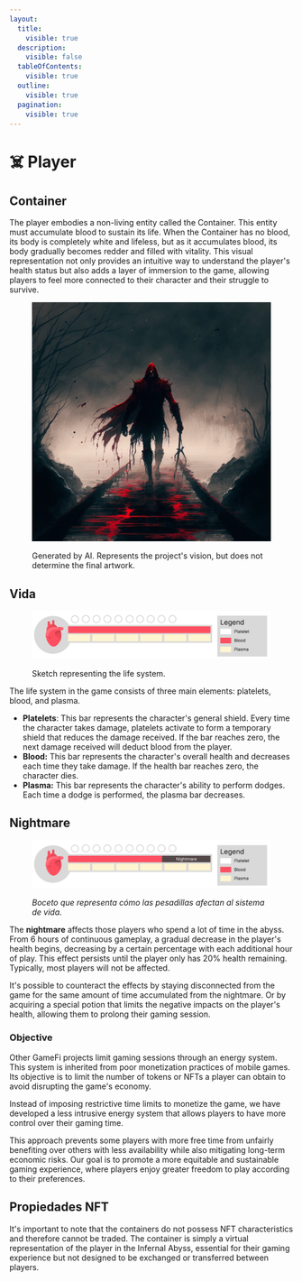 ```yaml
---
layout:
  title:
    visible: true
  description:
    visible: false
  tableOfContents:
    visible: true
  outline:
    visible: true
  pagination:
    visible: true
---
```


# ☠️ Player

## Container

The player embodies a non-living entity called the Container. This entity must accumulate blood to sustain its life. When the Container has no blood, its body is completely white and lifeless, but as it accumulates blood, its body gradually becomes redder and filled with vitality. This visual representation not only provides an intuitive way to understand the player's health status but also adds a layer of immersion to the game, allowing players to feel more connected to their character and their struggle to survive.

<figure><img src="../.gitbook/assets/image (4).png" alt=""><figcaption><p>Generated by AI. Represents the project's vision, but does not determine the final artwork.</p></figcaption></figure>

## Vida

<figure><img src="../.gitbook/assets/image (5).png" alt=""><figcaption><p>Sketch representing the life system.</p></figcaption></figure>

The life system in the game consists of three main elements: platelets, blood, and plasma.&#x20;

* **Platelets**: This bar represents the character's general shield. Every time the character takes damage, platelets activate to form a temporary shield that reduces the damage received. If the bar reaches zero, the next damage received will deduct blood from the player.&#x20;
* **Blood:** This bar represents the character's overall health and decreases each time they take damage. If the health bar reaches zero, the character dies.&#x20;
* **Plasma:** This bar represents the character's ability to perform dodges. Each time a dodge is performed, the plasma bar decreases.

## Nightmare

<figure><img src="../.gitbook/assets/image (6).png" alt=""><figcaption><p><em>Boceto que representa cómo las pesadillas afectan al sistema de vida.</em></p></figcaption></figure>

The **nightmare** affects those players who spend a lot of time in the abyss. From 6 hours of continuous gameplay, a gradual decrease in the player's health begins, decreasing by a certain percentage with each additional hour of play. This effect persists until the player only has 20% health remaining. Typically, most players will not be affected.

It's possible to counteract the effects by staying disconnected from the game for the same amount of time accumulated from the nightmare. Or by acquiring a special potion that limits the negative impacts on the player's health, allowing them to prolong their gaming session.

### Objective

Other GameFi projects limit gaming sessions through an energy system. This system is inherited from poor monetization practices of mobile games. Its objective is to limit the number of tokens or NFTs a player can obtain to avoid disrupting the game's economy.

Instead of imposing restrictive time limits to monetize the game, we have developed a less intrusive energy system that allows players to have more control over their gaming time.

This approach prevents some players with more free time from unfairly benefiting over others with less availability while also mitigating long-term economic risks. Our goal is to promote a more equitable and sustainable gaming experience, where players enjoy greater freedom to play according to their preferences.

## Propiedades NFT

It's important to note that the containers do not possess NFT characteristics and therefore cannot be traded. The container is simply a virtual representation of the player in the Infernal Abyss, essential for their gaming experience but not designed to be exchanged or transferred between players.
